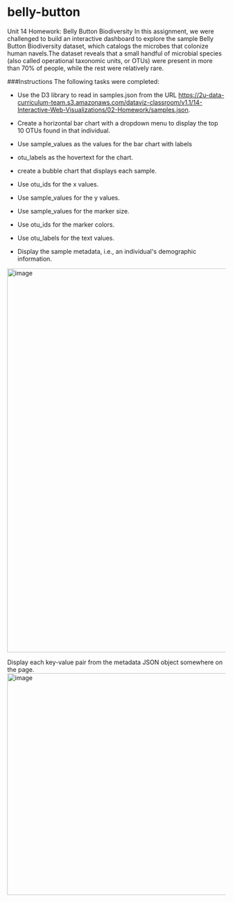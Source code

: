 # belly-button
Unit 14 Homework: Belly Button Biodiversity
In this assignment, we were challenged to build an interactive dashboard to explore the sample Belly Button Biodiversity dataset, 
which catalogs the microbes that colonize human navels.The dataset reveals that a small handful of microbial 
species (also called operational taxonomic units, or OTUs) were present in more than 70% of people, while the rest were relatively rare.

###Instructions
The following tasks were completed:

* Use the D3 library to read in samples.json from the URL https://2u-data-curriculum-team.s3.amazonaws.com/dataviz-classroom/v1.1/14-Interactive-Web-Visualizations/02-Homework/samples.json.
* Create a horizontal bar chart with a dropdown menu to display the top 10 OTUs found in that individual.

* Use sample_values as the values for the bar chart with labels
* otu_labels as the hovertext for the chart.




* create a bubble chart that displays each sample.
* Use otu_ids for the x values.
* Use sample_values for the y values.
* Use sample_values for the marker size.
* Use otu_ids for the marker colors.
* Use otu_labels for the text values.
* Display the sample metadata, i.e., an individual's demographic information.

<img width="886" alt="image" src="https://user-images.githubusercontent.com/75756974/196347887-b6abaa90-56ab-472a-b3cd-32af4a1b491d.png">

Display each key-value pair from the metadata JSON object somewhere on the page.
<img width="512" alt="image" src="https://user-images.githubusercontent.com/75756974/196347714-b7579cab-54b5-4d16-83a9-84bb3d3375a5.png">




